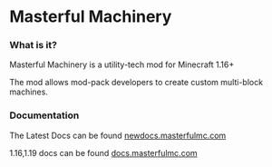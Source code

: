 # Masterful Machinery

### What is it?

Masterful Machinery is a utility-tech mod for Minecraft 1.16+

The mod allows mod-pack developers to create custom multi-block machines.


### Documentation

The Latest Docs can be found [newdocs.masterfulmc.com](https://newdocs.masterfulmc.com/)

1.16,1.19 docs can be found [docs.masterfulmc.com](https://docs.masterfulmc.com/masterfulmachinery)